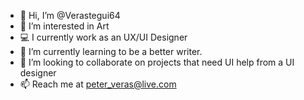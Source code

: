 - 👋 Hi, I’m @Verastegui64
- 👀 I’m interested in Art
- 💻 I currently work as an UX/UI Designer
- 🌱 I’m currently learning to be a better writer.
- 💞️ I’m looking to collaborate on projects that need UI help from a UI designer
- 📫 Reach me at peter_veras@live.com

<!---
Verastegui64/Verastegui64 is a ✨ special ✨ repository because its `README.md` (this file) appears on your GitHub profile.
You can click the Preview link to take a look at your changes.
--->
